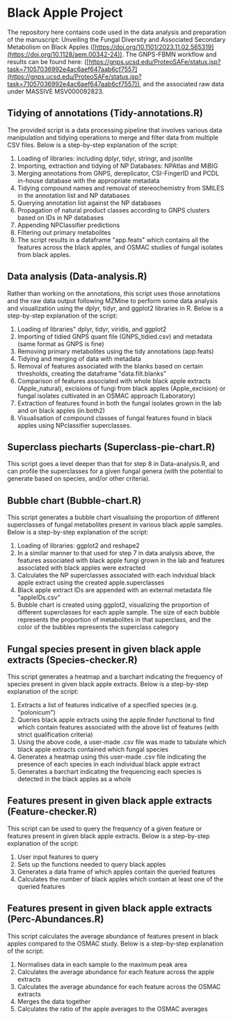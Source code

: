 # Black Apple Project
The repository here contains code used in the data analysis and preparation of the manuscript: Unveiling the Fungal Diversity and Associated Secondary Metabolism on Black Apples ([https://doi.org/10.1101/2023.11.02.565319](https://doi.org/10.1128/aem.00342-24)). The GNPS-FBMN workflow and results can be found here: ([https://gnps.ucsd.edu/ProteoSAFe/status.jsp?task=71057036992e4ac6aef647aab6cf7557](https://gnps.ucsd.edu/ProteoSAFe/status.jsp?task=71057036992e4ac6aef647aab6cf7557)), and the associated raw data under MASSIVE MSV000092823.

## Tidying of annotations (Tidy-annotations.R)

The provided script is a data processing pipeline that involves various data manipulation and tidying operations to merge and filter data from multiple CSV files. Below is a step-by-step explanation of the script:

1. Loading of libraries: including dplyr, tidyr, stringr, and jsonlite
2. Importing, extraction and tidying of NP Databases: NPAtlas and MiBIG
3. Merging annotations from GNPS, dereplicator, CSI-FingerID and PCDL in-house database with the appropriate metadata
4. Tidying compound names and removal of stereochemistry from SMILES in the annotation list and NP databases
5. Querying annotation list against the NP databases
6. Propagation of natural product classes according to GNPS clusters based on IDs in NP databases
7. Appending NPClassifier predictions
8. Filtering out primary metabolites
9. The script results in a dataframe "app.feats" which contains all the features across the black apples, and OSMAC studies of fungal isolates from black apples.

## Data analysis (Data-analysis.R)

Rather than working on the annotations, this script uses those annotations and the raw data output following MZMine to perform some data analysis and visualization using the dplyr, tidyr, and ggplot2 libraries in R. Below is a step-by-step explanation of the script:

1. Loading of libraries" dplyr, tidyr, viridis, and ggplot2
2. Importing of tidied GNPS quant file (GNPS_tidied.csv) and metadata (same format as GNPS is fine)
3. Removing primary metabolites using the tidy annotations (app.feats)
4. Tidying and merging of data with metadata
5. Removal of features associated with the blanks based on certain thresholds, creating the dataframe "data.filt.blanks"
6. Comparison of features associated with whole black apple extracts (Apple_natural), excisions of fungi from black apples (Apple_excision) or  fungal isolates cultivated in an OSMAC approach (Laboratory)
7. Extraction of features found in both the fungal isolates grown in the lab and on black apples (in.both2)
8. Visualisation of compound classes of fungal features found in black apples using NPclassifier superclasses.

## Superclass piecharts (Superclass-pie-chart.R)

This script goes a level deeper than that for step 8 in Data-analysis.R, and can profile the superclasses for a given fungal genera (with the potential to generate based on species, and/or other criteria).

## Bubble chart (Bubble-chart.R)

This script generates a bubble chart visualising the proportion of different superclasses of fungal metabolites present in various black apple samples. Below is a step-by-step explanation of the script:

1. Loading of libraries: ggplot2 and reshape2
2. In a similar manner to that used for step 7 in data analysis above, the features associated with black apple fungi grown in the lab and features associated with black apples were extracted
3. Calculates the NP superclasses associated with each indvidual black apple extract using the created apple.superclasses
4. Black apple extract IDs are appended with an external metadata file "appleIDs.csv"
5. Bubble chart is created using ggplot2, visualizing the proportion of different superclasses for each apple sample. The size of each bubble represents the proportion of metabolites in that superclass, and the color of the bubbles represents the superclass category

## Fungal species present in given black apple extracts (Species-checker.R)

This script generates a heatmap and a barchart indicating the frequency of species present in given black apple extracts. Below is a step-by-step explanation of the script:

1. Extracts a list of features indicative of a specified species (e.g. "polonicum")
2. Queries black apple extracts using the apple.finder functional to find which contain features associated with the above list of features (with strict qualification criteria)
3. Using the above code, a user-made .csv file was made to tabulate which black apple extracts contained which fungal species
4. Generates a heatmap using this user-made .csv file indicating the presence of each species in each individual black apple extract
5. Generates a barchart indicating the frequencing each species is detected in the black apples as a whole

## Features present in given black apple extracts (Feature-checker.R)

This script can be used to query the frequency of a given feature or features present in given black apple extracts. Below is a step-by-step explanation of the script:

1. User input features to query
2. Sets up the functions needed to query black apples
3. Generates a data frame of which apples contain the queried features
4. Calculates the number of black apples which contain at least one of the queried features

## Features present in given black apple extracts (Perc-Abundances.R)

This script calculates the average abundance of features present in black apples compared to the OSMAC study.  Below is a step-by-step explanation of the script:

1. Normalises data in each sample to the maximum peak area
2. Calculates the average abundance for each feature across the apple extracts
3. Calculates the average abundance for each feature across the OSMAC extracts
4. Merges the data together
5. Calculates the ratio of the apple averages to the OSMAC averages
